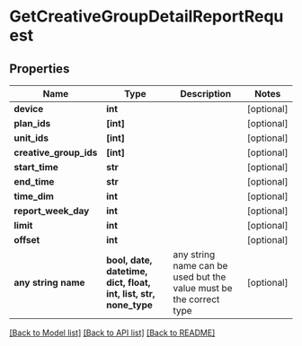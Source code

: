 # GetCreativeGroupDetailReportRequest


## Properties
Name | Type | Description | Notes
------------ | ------------- | ------------- | -------------
**device** | **int** |  | [optional] 
**plan_ids** | **[int]** |  | [optional] 
**unit_ids** | **[int]** |  | [optional] 
**creative_group_ids** | **[int]** |  | [optional] 
**start_time** | **str** |  | [optional] 
**end_time** | **str** |  | [optional] 
**time_dim** | **int** |  | [optional] 
**report_week_day** | **int** |  | [optional] 
**limit** | **int** |  | [optional] 
**offset** | **int** |  | [optional] 
**any string name** | **bool, date, datetime, dict, float, int, list, str, none_type** | any string name can be used but the value must be the correct type | [optional]

[[Back to Model list]](../README.md#documentation-for-models) [[Back to API list]](../README.md#documentation-for-api-endpoints) [[Back to README]](../README.md)


